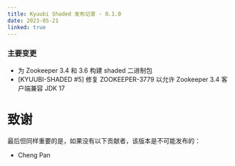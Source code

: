 ```yaml
---
title: Kyuubi Shaded 发布记录 - 0.1.0
date: 2023-05-21
linked: true
---
```

<!---
  Licensed under the Apache License, Version 2.0 (the "License");
  you may not use this file except in compliance with the License.
  You may obtain a copy of the License at

   http://www.apache.org/licenses/LICENSE-2.0

  Unless required by applicable law or agreed to in writing, software
  distributed under the License is distributed on an "AS IS" BASIS,
  WITHOUT WARRANTIES OR CONDITIONS OF ANY KIND, either express or implied.
  See the License for the specific language governing permissions and
  limitations under the License. See accompanying LICENSE file.
-->

### 主要变更

- 为 Zookeeper 3.4 和 3.6 构建 shaded 二进制包
- [KYUUBI-SHADED #5] 修复 ZOOKEEPER-3779 以允许 Zookeeper 3.4 客户端兼容 JDK 17

# 致谢

最后但同样重要的是，如果没有以下贡献者，该版本是不可能发布的：

* Cheng Pan

